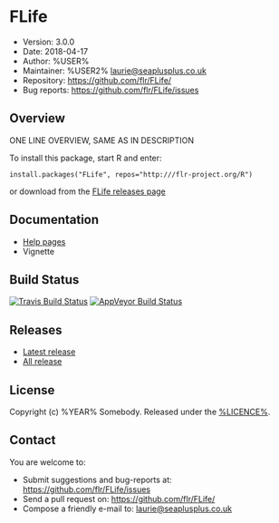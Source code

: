 # FLife
- Version: 3.0.0
- Date: 2018-04-17
- Author: %USER%
- Maintainer: %USER2% <laurie@seaplusplus.co.uk>
- Repository: <https://github.com/flr/FLife/>
- Bug reports: <https://github.com/flr/FLife/issues>

## Overview
ONE LINE OVERVIEW, SAME AS IN DESCRIPTION

To install this package, start R and enter:

    install.packages("FLife", repos="http:///flr-project.org/R")

or download from the [FLife releases page](https://github.com/flr/FLife/releases/)

## Documentation
- [Help pages](http://flr-project.org/FLife)
- Vignette

## Build Status
[![Travis Build Status](https://travis-ci.org/flr/FLife.svg?branch=master)](https://travis-ci.org/flr/FLife)
[![AppVeyor Build Status](https://ci.appveyor.com/api/projects/status/github/flr/FLife?branch=master&svg=true)](https://ci.appveyor.com/project/flr/FLife)

## Releases
- [Latest release](https://github.com/flr/FLife/releases/tag/)
- [All release](https://github.com/flr/FLife/releases/)

## License
Copyright (c) %YEAR% Somebody. Released under the [%LICENCE%](%LICENCEURL%).

## Contact
You are welcome to:

- Submit suggestions and bug-reports at: <https://github.com/flr/FLife/issues>
- Send a pull request on: <https://github.com/flr/FLife/>
- Compose a friendly e-mail to: <laurie@seaplusplus.co.uk>

